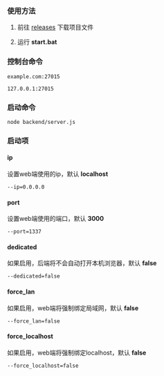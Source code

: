 ### 使用方法

1. 前往 [releases](https://github.com/zetsr/SteamServerQuery/releases) 下载项目文件

2. 运行 **start.bat**

### 控制台命令

```example.com:27015```

```127.0.0.1:27015```

### 启动命令

```node backend/server.js ```

### 启动项

#### ip

设置web端使用的ip，默认 **localhost** 

```--ip=0.0.0.0```

#### port

设置web端使用的端口，默认 **3000**

```--port=1337```

#### dedicated

如果启用，后端将不会自动打开本机浏览器，默认 **false**

```--dedicated=false```

#### force_lan

如果启用，web端将强制绑定局域网，默认 **false**

```--force_lan=false```

#### force_localhost

如果启用，web端将强制绑定localhost，默认 **false**

```--force_localhost=false```
